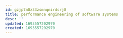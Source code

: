 ```yaml
---
id: gzjp7m0z33zsmnqnirdcrj8
title: performance engineering of software systems
desc: ''
updated: 1693557202970
created: 1693557202970
---
```

